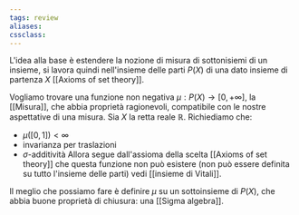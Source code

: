 ```yaml
---
tags: review
aliases:
cssclass:
---
```

 
L'idea alla base è estendere la nozione di misura di sottonisiemi di un insieme, si lavora quindi nell'insieme delle parti $P(X)$ di una dato insieme di partenza $X$ [[Axioms of set theory]]. 

Vogliamo trovare una funzione non negativa $\mu : P(X) \to [0,+\infty]$, la [[Misura]], che abbia proprietà ragionevoli, compatibile con le nostre aspettative di una misura. Sia $X$ la retta reale $\mathbb{R}$. Richiediamo che:
- $\mu ([0,1]) < \infty$
- invarianza per traslazioni 
- $\sigma$-additività
Allora segue dall'assioma della scelta [[Axioms of set theory]] che questa funzione non può esistere (non può essere definita su tutto l'insieme delle parti) vedi [[insieme di Vitali]].

Il meglio che possiamo fare è definire $\mu$ su un sottoinsieme di $P(X)$, che abbia buone proprietà di chiusura: una [[Sigma algebra]].